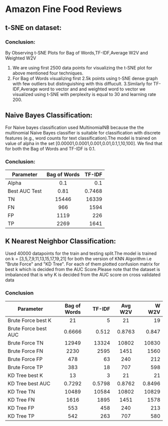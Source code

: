 # Amazon Fine Food Reviews

## t-SNE on dataset:
  ### Conclusion:
  By Observing t-SNE Plots for Bag of Words,TF-IDF,Average W2V and Weighted W2V

  1. We are using first 2500 data points for visualizing the t-SNE plot for above mentioned four techniques.
  2. For Bag of Words visualizing first 2.5k points using t-SNE dense graph with few outliers but distinguishing   with this    diffucult.
  3.Similarly for TF-IDF,Average word to vector and and weighted word to vector we visualized using t-SNE with perplexity is  equal to 30 and learning rate 200. 
  
## Naive Bayes Classification:

For Naive bayes classification used MultinomialNB because the the multinomial Naive Bayes classifier is suitable for classification with discrete features (e.g., word counts for text classification).The model is trained on value of alpha in the set [0.00001,0.0001,0.001,0.01,0.1,1,10,100]. We find that for both the Bag of Words and TF-IDF is 0.1.

  ### Conclusion:
  | Parameter        | Bag of Words         |TF-IDF  |
| ------------- |:-------------:| -----:|
| Alpha     |  0.1  |   0.1 |
| Best AUC Test      | 0.81      |   0.7468 |
|       TN      |    15446     | 16339  |
|       FN      |     966      |  1594  |
|       FP      |     1119     |  226   |
|       TP      |     2269     |  1641  |


## K Nearest Neighbor Classification:

Used 40000 datapoints for the train and testing split.The model is trained on k = [3,5,7,9,11,13,15,17,19,21] for both the version of KNN Algorithm i.e "Brute Force" and "KD Tree". For each of them plotted confusion matrix for best k which is decided from the AUC Score.Please note that the dataset is imbalanced that is why K is decided from the AUC score on cross validated data

  ### Conclusion


  | Parameter        | Bag of Words         |TF-IDF  | Avg W2V | W W2V|
| ------------- |:-------------:| -----:|:-------------:| -----:|
|  Brute Force best K  |      21      |   5    |    21   |   19   |
| Brute Force best AUC |    0.6666    | 0.512  |  0.8763 | 0.847  |
|    Brute Force TN    |    12949     | 13324  |  10802  | 10830  |
|    Brute Force FN    |     2230     |  2595  |   1451  |  1560  |
|    Brute Force FP    |     478      |   63   |   240   |  212   |
|    Brute Force TP    |     383      |   18   |   707   |  598   |
|    KD Tree best K    |      13      |   3    |    21   |   21   |
|   KD Tree best AUC   |    0.7292    | 0.5798 |  0.8762 | 0.8496 |
|      KD Tree TN      |    10489     | 10584  |  10802  | 10829  |
|      KD Tree FN      |     1616     |  1895  |   1451  |  1578  |
|      KD Tree FP      |     553      |  458   |   240   |  213   |
|      KD Tree TP      |     542      |  263   |   707   |  580   |
